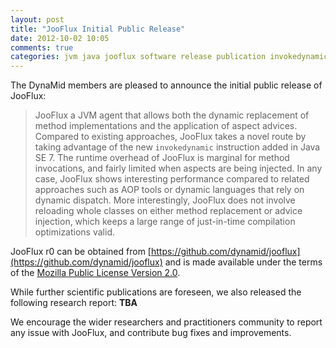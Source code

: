 ```yaml
---
layout: post
title: "JooFlux Initial Public Release"
date: 2012-10-02 10:05
comments: true
categories: jvm java jooflux software release publication invokedynamic
---
```


The DynaMid members are pleased to announce the initial public release of JooFlux:

> JooFlux a JVM agent that allows both the dynamic replacement of method implementations and the
> application of aspect advices. Compared to existing approaches, JooFlux takes a novel route by
> taking advantage of the new `invokedynamic` instruction added in Java SE 7. The runtime overhead of
> JooFlux is marginal for method invocations, and fairly limited when aspects are being injected. In
> any case, JooFlux shows interesting performance compared to related approaches such as AOP tools or
> dynamic languages that rely on dynamic dispatch. More interestingly, JooFlux does not involve
> reloading whole classes on either method replacement or advice injection, which keeps a large range
> of just-in-time compilation optimizations valid.

JooFlux r0 can be obtained from [https://github.com/dynamid/jooflux](https://github.com/dynamid/jooflux)
and is made available under the terms of the
[Mozilla Public License Version 2.0](http://www.mozilla.org/MPL/2.0/).

While further scientific publications are foreseen, we also released the following research report:
**TBA**

We encourage the wider researchers and practitioners community to report any issue with JooFlux, and
contribute bug fixes and improvements.

